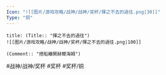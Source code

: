 ```yaml
---
Icon: "![[图片/游戏攻略/战神/战神/奖杯/揮之不去的過往.png|30]]"
Type: "铜"
---
```

```ad-common-bronze-trophy
title: (Title:: "揮之不去的過往")
![[图片/游戏攻略/战神/战神/奖杯/揮之不去的過往.png|100]]

(Comment:: "搭船離開赫爾海姆")
```

#战神/战神/奖杯 #奖杯 #奖杯/铜
